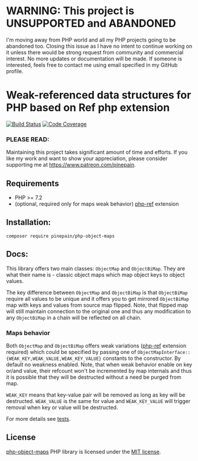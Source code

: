 WARNING: This project is UNSUPPORTED and ABANDONED
==================================================

I'm moving away from PHP world and all my PHP projects going to be abandoned too. Closing this issue as I have no intent to continue working on it unless there would be strong request from community and commercial interest. No more updates or documentation will be made. If someone is interested, feels free to contact me using email specified in my GitHub profile.

# Weak-referenced data structures for PHP based on Ref php extension

[![Build Status](https://travis-ci.org/pinepain/php-object-maps.svg?branch=master)](https://travis-ci.org/pinepain/php-object-maps)
[![Code Coverage](https://scrutinizer-ci.com/g/pinepain/php-object-maps/badges/coverage.png?b=refactor)](https://scrutinizer-ci.com/g/pinepain/php-object-maps/?branch=refactor)

### PLEASE READ:

Maintaining this project takes significant amount of time and efforts.
If you like my work and want to show your appreciation, please consider supporting me at https://www.patreon.com/pinepain.

## Requirements

 - PHP >= 7.2
 - (optional, required only for maps weak behavior) [php-ref][php-ref-ext] extension


## Installation:

    composer require pinepain/php-object-maps

## Docs:

This library offers two main classes: `ObjectMap` and `ObjectBiMap`.
They are what their name is - classic object maps which map object keys to object values.

The key difference between
`ObjectMap` and `ObjectBiMap` is that `ObjectBiMap` require all values to be unique and it offers you to get mirrored 
`ObjectBiMap` map with keys and values from source map flipped. Note, that flipped map will still maintain connection to
the original one and thus any modification to any `ObjectBiMap` in a chain will be reflected on all chain.  

### Maps behavior

Both `ObjectMap` and `ObjectBiMap` offers weak variations ([php-ref][php-ref-ext] extension required) which could be specified
by passing one of `ObjectMapInterface::{WEAK_KEY,WEAK_VALUE,WEAK_KEY_VALUE}` constants to the constructor.
By default no weakness enabled. Note, that when weak behavior enable on key or/and value, their refcount won't be
incremented by map internals and thus it is possible that they will be destructed without a need be purged from map.

`WEAK_KEY` means that key-value pair will be removed as long as key will be destructed. `WEAK_VALUE` is the same for value
and `WEAK_KEY_VALUE` will trigger removal when key or value will be destructed.

For more details see [tests](./tests).

## License

[php-object-maps](https://github.com/pinepain/php-object-maps) PHP library is licensed under the [MIT license](http://opensource.org/licenses/MIT).

[php-ref-ext]: https://github.com/pinepain/php-ref
